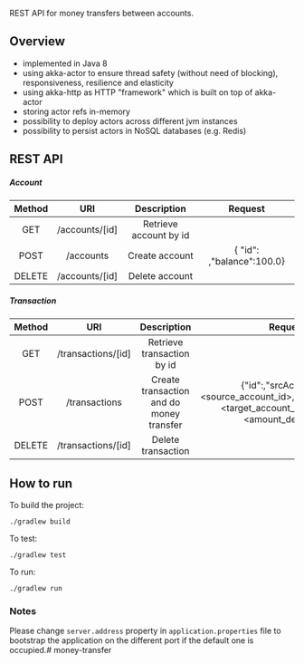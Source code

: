 REST API for money transfers between accounts.

## Overview
 - implemented in Java 8
 - using akka-actor to ensure thread safety (without need of blocking), responsiveness, resilience and elasticity
 - using akka-http as HTTP "framework" which is built on top of akka-actor
 - storing actor refs in-memory
 - possibility to deploy actors across different jvm instances
 - possibility to persist actors in NoSQL databases (e.g. Redis)

## REST API

##### Account
| Method | URI | Description | Request
| :---: | :---: | :---: | :---: |
| GET | /accounts/[id] | Retrieve account by id |
| POST | /accounts | Create account | {	"id": <Unique-customer-id> ,"balance":100.0}
| DELETE | /accounts/[id] | Delete account |
 
 ##### Transaction
| Method | URI | Description | Request
| :---: | :---: | :---: | :---: | 
| GET | /transactions/[id] | Retrieve transaction by id | 
| POST | /transactions | Create transaction and do money transfer |{"id":<unique transaction id>,"srcAccountId":<source_account_id>,"targetAccountId":<target_account_id> "amount":<amount_decimal> }
| DELETE | /transactions/[id] | Delete transaction|
 
 
## How to run
To build the project:
```
./gradlew build
```
To test:
```
./gradlew test
```
To run:
```
./gradlew run
```
 

### Notes
Please change `server.address` property in `application.properties` file to bootstrap the application on the different port if the default one is occupied.# money-transfer
